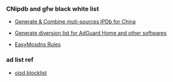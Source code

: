 ### CNipdb and gfw black white list

- [Generate & Combine muti-sources IPDb for China ](https://github.com/hezhijie0327/CNIPDb)

- [Generate diversion list for AdGuard Home and other softwares ](https://github.com/hezhijie0327/GFWList2AGH)

- [EasyMosdns Rules](https://github.com/pmkol/easymosdns/tree/rules)


### ad list ref

- [oisd blocklist](https://github.com/sjhgvr/oisd/)
